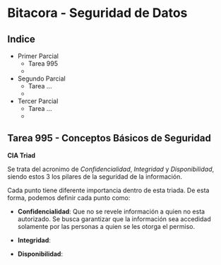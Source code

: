 # Bitacora - Seguridad de Datos

## Indice

 - Primer Parcial
    - Tarea 995
    -
 - Segundo Parcial
    - Tarea ...
    -
 - Tercer Parcial
    - Tarea ...
    -
## 
## Tarea 995 - Conceptos Básicos de Seguridad

**CIA Triad**

Se trata del acronimo de *Confidencialidad*, *Integridad* y *Disponibilidad*, siendo estos 3 los pilares de la seguridad de la información.

Cada punto tiene diferente importancia dentro de esta triada. De esta forma, podemos definir cada punto como:
 
 - **Confidencialidad**:
   Que no se revele información a quien no esta autorizado. Se busca garantizar que la información sea accedidad solamente    por las personas a quien se les otorga el permiso.
 - **Integridad**:
   
 - **Disponibilidad**:
